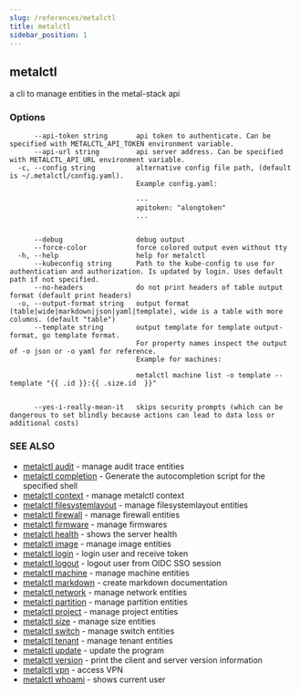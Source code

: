 ```yaml
---
slug: /references/metalctl
title: metalctl
sidebar_position: 1
---
```


## metalctl

a cli to manage entities in the metal-stack api

### Options

```
      --api-token string       api token to authenticate. Can be specified with METALCTL_API_TOKEN environment variable.
      --api-url string         api server address. Can be specified with METALCTL_API_URL environment variable.
  -c, --config string          alternative config file path, (default is ~/.metalctl/config.yaml).
                               Example config.yaml:
                               
                               ---
                               apitoken: "alongtoken"
                               ...
                               
                               
      --debug                  debug output
      --force-color            force colored output even without tty
  -h, --help                   help for metalctl
      --kubeconfig string      Path to the kube-config to use for authentication and authorization. Is updated by login. Uses default path if not specified.
      --no-headers             do not print headers of table output format (default print headers)
  -o, --output-format string   output format (table|wide|markdown|json|yaml|template), wide is a table with more columns. (default "table")
      --template string        output template for template output-format, go template format.
                               For property names inspect the output of -o json or -o yaml for reference.
                               Example for machines:
                               
                               metalctl machine list -o template --template "{{ .id }}:{{ .size.id  }}"
                               
                               
      --yes-i-really-mean-it   skips security prompts (which can be dangerous to set blindly because actions can lead to data loss or additional costs)
```

### SEE ALSO

* [metalctl audit](./metalctl_audit.md)	 - manage audit trace entities
* [metalctl completion](./metalctl_completion.md)	 - Generate the autocompletion script for the specified shell
* [metalctl context](./metalctl_context.md)	 - manage metalctl context
* [metalctl filesystemlayout](./metalctl_filesystemlayout.md)	 - manage filesystemlayout entities
* [metalctl firewall](./metalctl_firewall.md)	 - manage firewall entities
* [metalctl firmware](./metalctl_firmware.md)	 - manage firmwares
* [metalctl health](./metalctl_health.md)	 - shows the server health
* [metalctl image](./metalctl_image.md)	 - manage image entities
* [metalctl login](./metalctl_login.md)	 - login user and receive token
* [metalctl logout](./metalctl_logout.md)	 - logout user from OIDC SSO session
* [metalctl machine](./metalctl_machine.md)	 - manage machine entities
* [metalctl markdown](./metalctl_markdown.md)	 - create markdown documentation
* [metalctl network](./metalctl_network.md)	 - manage network entities
* [metalctl partition](./metalctl_partition.md)	 - manage partition entities
* [metalctl project](./metalctl_project.md)	 - manage project entities
* [metalctl size](./metalctl_size.md)	 - manage size entities
* [metalctl switch](./metalctl_switch.md)	 - manage switch entities
* [metalctl tenant](./metalctl_tenant.md)	 - manage tenant entities
* [metalctl update](./metalctl_update.md)	 - update the program
* [metalctl version](./metalctl_version.md)	 - print the client and server version information
* [metalctl vpn](./metalctl_vpn.md)	 - access VPN
* [metalctl whoami](./metalctl_whoami.md)	 - shows current user


